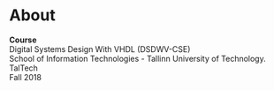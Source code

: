 # About

**Course**  
Digital Systems Design With VHDL  (DSDWV-CSE)  
School of Information Technologies - Tallinn University of Technology. TalTech  
Fall 2018
